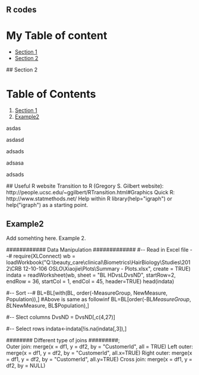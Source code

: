 ## R codes


# My Table of content
- [Section 1](#id-section1)
- [Section 2](#id-section2)


<div id='id-section2'/>
## Section 2

# Table of Contents
1. [Section 1](#id-section1)
2. [Example2](#example2)

asdas

asdasd

adsads

adsasa

adsads



<div id='id-section1'/>
## Useful R website
Transition to R (Gregory S. Gilbert website):
      http://people.ucsc.edu/~ggilbert/RTransition.html#Graphics
Quick R:  
      http://www.statmethods.net/
Help within R
      library(help="igraph") or help("igraph") as a starting point.

## Example2
Add somehting here.  Example 2.





############  Data Manipulation  ############# 
#-- Read in Excel file --#
require(XLConnect)
    wb = loadWorkbook("Q:\\beauty_care\\clinical\\Biometrics\\HairBiology\\Studies\\2012\\CRB 12-10-106 OSLO\\Xiaojie\\Plots\\Summary - Plots.xlsx", create = TRUE)
    indata = readWorksheet(wb, sheet = "BL HDvsLDvsND",  startRow=2, endRow = 36, startCol = 1, endCol = 45, header=TRUE)
    head(indata)

#-- Sort --#
    BL=BL[with(BL, order(-MeasureGroup, NewMeasure, Population)),]
    #Above is same as followinf
    BL=BL[order(-BL$MeasureGroup, BL$NewMeasure, BL$Population),]

#-- Slect columns
    DvsND = DvsND[,c(4,27)]

#-- Select rows
    indata<-indata[!is.na(indata[,3]),]

  
######## Different type of joins #########;  
    Outer join: merge(x = df1, y = df2, by = "CustomerId", all = TRUE)
    Left outer: merge(x = df1, y = df2, by = "CustomerId", all.x=TRUE)
    Right outer: merge(x = df1, y = df2, by = "CustomerId", all.y=TRUE)
    Cross join: merge(x = df1, y = df2, by = NULL)
  
      